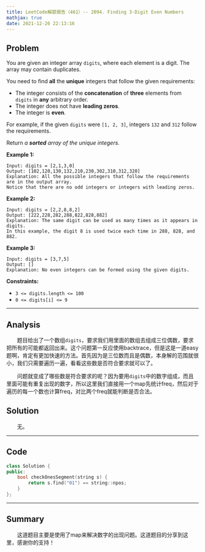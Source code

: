 ```yaml
---
title: LeetCode解题报告（461）-- 2094. Finding 3-Digit Even Numbers
mathjax: true
date: 2021-12-26 22:13:16
---
```


## Problem

You are given an integer array `digits`, where each element is a digit. The array may contain duplicates.

You need to find **all** the **unique** integers that follow the given requirements:

- The integer consists of the **concatenation** of **three** elements from `digits` in **any** arbitrary order.
- The integer does not have **leading zeros**.
- The integer is **even**.

For example, if the given `digits` were `[1, 2, 3]`, integers `132` and `312` follow the requirements.

Return *a **sorted** array of the unique integers.*

<!-- more -->

**Example 1:**

```
Input: digits = [2,1,3,0]
Output: [102,120,130,132,210,230,302,310,312,320]
Explanation: All the possible integers that follow the requirements are in the output array. 
Notice that there are no odd integers or integers with leading zeros.
```

**Example 2:**

```
Input: digits = [2,2,8,8,2]
Output: [222,228,282,288,822,828,882]
Explanation: The same digit can be used as many times as it appears in digits. 
In this example, the digit 8 is used twice each time in 288, 828, and 882. 
```

**Example 3:**

```
Input: digits = [3,7,5]
Output: []
Explanation: No even integers can be formed using the given digits.
```



**Constraints:**

- `3 <= digits.length <= 100`
- `0 <= digits[i] <= 9`

---

## Analysis

&emsp;&emsp;题目给出了一个数组`digits`，要求我们用里面的数组去组成三位偶数，要求把所有的可能都返回出来。这个问题第一反应使用backtrace，但是这是一道easy题啊，肯定有更加快速的方法。首先因为是三位数而且是偶数，本身解的范围就很小，我们只需要遍历一遍，看看这些数是否符合要求就可以了。

&emsp;&emsp;问题就变成了哪些数是符合要求的呢？因为要用`digits`中的数字组成，而且里面可能有重复出现的数字，所以这里我们直接用一个map先统计freq，然后对于遍历的每一个数也计算freq，对比两个freq就能判断是否合法。

## Solution

&emsp;&emsp;无。

------

## Code

```c++
class Solution {
public:
    bool checkOnesSegment(string s) {
        return s.find("01") == string::npos;
    }
};
```

------

## Summary

&emsp;&emsp;这道题目主要是使用了map来解决数字的出现问题。这道题目的分享到这里，感谢你的支持！
